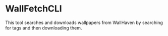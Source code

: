 # WallFetchCLI
This tool searches and downloads wallpapers from WallHaven by searching for tags and then downloading them.
